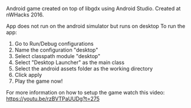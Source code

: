 Android game created on top of libgdx using Android Studio.
Created at nWHacks 2016.

App does not run on the android simulator but runs on desktop
To run the app:
1. Go to Run/Debug configurations
2. Name the configuration "desktop"
3. Select classpath module "desktop"
4. Select "Desktop Launcher" as the main class
5. Select the android assets folder as the working directory
6. Click apply
7. Play the game now!

For more information on how to setup the game watch this video:
https://youtu.be/rzBVTPaUUDg?t=275

